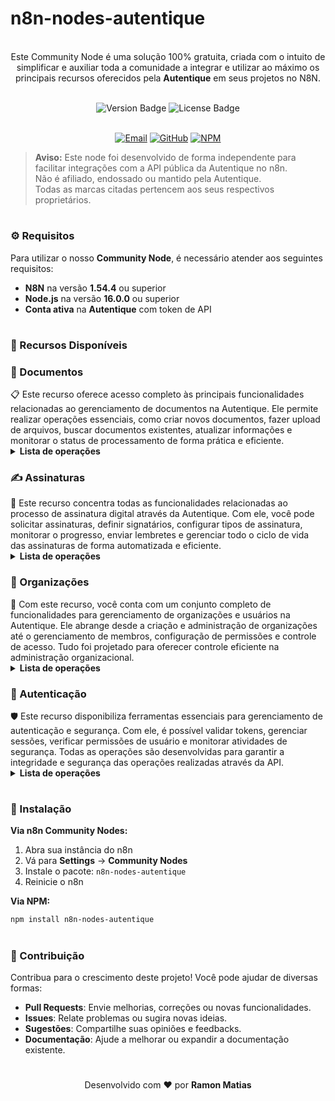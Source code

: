 # n8n-nodes-autentique

<p align="center"><br>
Este Community Node é uma solução 100% gratuita, criada com o intuito de simplificar e auxiliar toda a comunidade a integrar e utilizar ao máximo os principais recursos oferecidos pela <b>Autentique</b> em seus projetos no N8N.
</p>
<br>
	
<div align="center">
  <img src="https://img.shields.io/npm/v/n8n-nodes-autentique?style=for-the-badge&label=Versão&labelColor=%230d1117&color=%23007ACC" alt="Version Badge">
  <img src="https://img.shields.io/npm/l/n8n-nodes-autentique?style=for-the-badge&label=Licença&labelColor=%230d1117&color=%23FFA500" alt="License Badge">
</div>
<br>

<p align="center">
  <a href="mailto:contato@lumiaria.com.br"><img src="https://img.shields.io/badge/Email-Suporte-red?style=for-the-badge&logo=gmail&logoColor=white" alt="Email"></a>     
  <a href="https://github.com/ramonmatias19/n8n-nodes-autentique"><img src="https://img.shields.io/badge/GitHub-Repositório-black?style=for-the-badge&logo=github&logoColor=white" alt="GitHub"></a>     
  <a href="https://www.npmjs.com/package/n8n-nodes-autentique"><img src="https://img.shields.io/badge/NPM-Package-red?style=for-the-badge&logo=npm&logoColor=white" alt="NPM"></a>
</p>

> **Aviso:** Este node foi desenvolvido de forma independente para facilitar integrações com a API pública da Autentique no n8n.  
> Não é afiliado, endossado ou mantido pela Autentique.  
> Todas as marcas citadas pertencem aos seus respectivos proprietários.

<h1></h1>

<h3>⚙️ Requisitos</h3>

Para utilizar o nosso **Community Node**, é necessário atender aos seguintes requisitos:  
- **N8N** na versão **1.54.4** ou superior  
- **Node.js** na versão **16.0.0** ou superior  
- **Conta ativa** na **Autentique** com token de API  

<h1></h1>

<h3>📌 Recursos Disponíveis</h3>

<h3>📄 Documentos</h3>
📋 Este recurso oferece acesso completo às principais funcionalidades relacionadas ao gerenciamento de documentos na Autentique. Ele permite realizar operações essenciais, como criar novos documentos, fazer upload de arquivos, buscar documentos existentes, atualizar informações e monitorar o status de processamento de forma prática e eficiente.
<br>
<details>
  <summary><b>Lista de operações</b></summary>
	<details>
  	<summary>   ✅ <b> Criar Documento</b></summary>
	</details>
	<details>
  	<summary>   ✅ <b> Upload de Arquivo</b></summary>
	</details>
	<details>
  	<summary>   ✅ <b> Buscar Documento</b></summary>
	</details>
	<details>
  	<summary>   ✅ <b> Listar Documentos</b></summary>
	</details>
	<details>
  	<summary>   ✅ <b> Atualizar Documento</b></summary>
	</details>
	<details>
  	<summary>   ✅ <b> Verificar Status</b></summary>
	</details>
	<details>
  	<summary>   ✅ <b> Download Documento</b></summary>
	</details>
	<details>
  	<summary>   ✅ <b> Deletar Documento</b></summary>
	</details>
</details>

<h3>✍️ Assinaturas</h3>
🔏 Este recurso concentra todas as funcionalidades relacionadas ao processo de assinatura digital através da Autentique. Com ele, você pode solicitar assinaturas, definir signatários, configurar tipos de assinatura, monitorar o progresso, enviar lembretes e gerenciar todo o ciclo de vida das assinaturas de forma automatizada e eficiente.
<br>
<details>
  <summary><b>Lista de operações</b></summary>
	<details>
  	<summary>   ✅ <b> Solicitar Assinatura</b></summary>
	</details>
	<details>
  	<summary>   ✅ <b> Adicionar Signatário</b></summary>
	</details>
	<details>
  	<summary>   ✅ <b> Remover Signatário</b></summary>
	</details>
	<details>
  	<summary>   ✅ <b> Verificar Status da Assinatura</b></summary>
	</details>
	<details>
  	<summary>   ✅ <b> Enviar Lembrete</b></summary>
	</details>
	<details>
  	<summary>   ✅ <b> Cancelar Assinatura</b></summary>
	</details>
	<details>
  	<summary>   ✅ <b> Reenviar Email</b></summary>
	</details>
	<details>
  	<summary>   ✅ <b> Histórico de Assinaturas</b></summary>
	</details>
</details>

<h3>👥 Organizações</h3>
🏢 Com este recurso, você conta com um conjunto completo de funcionalidades para gerenciamento de organizações e usuários na Autentique. Ele abrange desde a criação e administração de organizações até o gerenciamento de membros, configuração de permissões e controle de acesso. Tudo foi projetado para oferecer controle eficiente na administração organizacional.
<br>
<details>
  <summary><b>Lista de operações</b></summary>
	<details>
  	<summary>   ✅ <b> Criar Organização</b></summary>
	</details>
	<details>
  	<summary>   ✅ <b> Buscar Organização</b></summary>
	</details>
	<details>
  	<summary>   ✅ <b> Listar Organizações</b></summary>
	</details>
	<details>
  	<summary>   ✅ <b> Atualizar Organização</b></summary>
	</details>
	<details>
  	<summary>   ✅ <b> Adicionar Membro</b></summary>
	</details>
	<details>
  	<summary>   ✅ <b> Remover Membro</b></summary>
	</details>
	<details>
  	<summary>   ✅ <b> Gerenciar Permissões</b></summary>
	</details>
	<details>
  	<summary>   ✅ <b> Listar Membros</b></summary>
	</details>
</details>

<h3>🔐 Autenticação</h3>
🛡️ Este recurso disponibiliza ferramentas essenciais para gerenciamento de autenticação e segurança. Com ele, é possível validar tokens, gerenciar sessões, verificar permissões de usuário e monitorar atividades de segurança. Todas as operações são desenvolvidas para garantir a integridade e segurança das operações realizadas através da API.
<br>
<details>
  <summary><b>Lista de operações</b></summary>
	<details>
  	<summary>   ✅ <b> Validar Token</b></summary>
	</details>
	<details>
  	<summary>   ✅ <b> Renovar Token</b></summary>
	</details>
	<details>
  	<summary>   ✅ <b> Verificar Permissões</b></summary>
	</details>
	<details>
  	<summary>   ✅ <b> Buscar Usuário</b></summary>
	</details>
	<details>
  	<summary>   ✅ <b> Histórico de Atividades</b></summary>
	</details>
	<details>
  	<summary>   ✅ <b> Logout</b></summary>
	</details>
</details>

<h1></h1>

<h3>🚀 Instalação</h3>

**Via n8n Community Nodes:**
1. Abra sua instância do n8n
2. Vá para **Settings** → **Community Nodes**
3. Instale o pacote: `n8n-nodes-autentique`
4. Reinicie o n8n

**Via NPM:**
```bash
npm install n8n-nodes-autentique
```

<h1></h1>

<h3>🤝 Contribuição</h3>

Contribua para o crescimento deste projeto! Você pode ajudar de diversas formas:  
- **Pull Requests**: Envie melhorias, correções ou novas funcionalidades.  
- **Issues**: Relate problemas ou sugira novas ideias.  
- **Sugestões**: Compartilhe suas opiniões e feedbacks.  
- **Documentação**: Ajude a melhorar ou expandir a documentação existente.  

<h1></h1>

<p align="center">
Desenvolvido com ❤️ por <b>Ramon Matias</b>
</p> 